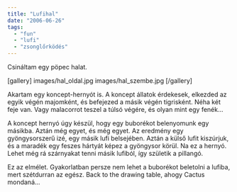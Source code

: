 ```yaml
---
title: "Lufihal"
date: "2006-06-26"
tags: 
  - "fun"
  - "lufi"
  - "zsonglőrködés"
---
```


Csináltam egy pöpec halat.

[gallery] 
  images/hal_oldal.jpg
  images/hal_szembe.jpg
[/gallery]

Akartam egy koncept-hernyót is. A koncept állatok érdekesek, elkezded az egyik végén majomként, és befejezed a másik végén tigrisként. Néha két feje van. Vagy malacorrot teszel a túlsó végére, és olyan mint egy fenék...

A koncept hernyó úgy készül, hogy egy buborékot belenyomunk egy másikba. Aztán még egyet, és még egyet. Az eredmény egy gyöngysorszerű izé, egy másik lufi belsejében. Aztán a külső lufit kiszúrjuk, és a maradék egy feszes hártyát képez a gyöngysor körül. Na ez a hernyó. Lehet még rá szárnyakat tenni másik lufiból, így születik a pillangó.

Ez az elmélet. Gyakorlatban persze nem lehet a buborékot beletolni a lufiba, mert szétdurran az egész. Back to the drawing table, ahogy Cactus mondaná...

